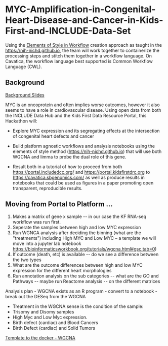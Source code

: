 # MYC-Amplification-in-Congenital-Heart-Disease-and-Cancer-in-Kids-First-and-INCLUDE-Data-Set

Using the [Elements of Style in Workflow](https://github.com/NIH-NICHD/Kids-First-Elements-of-Style-Workflow-Creation-Maintenance) creation approach as taught in the https://nih-nichd.github.io, the team will work together to containerize the processing steps and stitch them together in a workflow language.   On Cavatica, the workflow language best supported is Common Workflow Language (CWL).

## Background
[Background Slides](https://docs.google.com/presentation/d/1esjKl4iIlidfSdeqqJ7LwoOxeMA98vDa5TC5pmtq804/edit#slide=id.g2446d821512_0_0)

MYC is an oncoprotein and often implies worse outcomes, however it also seems to have a role in cardiovascular disease. Using open data from both the INCLUDE Data Hub and the Kids First Data Resource Portal, this Hackathon will:

* Explore MYC expression and its segregating effects at the intersection of congenital heart defects and cancer

* Build platform agnostic workflows and analysis notebooks using the elements of style method (https://nih-nichd.github.io) that will use both WGCNA and limma to probe the dual role of this gene.

* Result both in a tutorial of how to proceed from both https://portal.includedcc.org/ and https://portal.kidsfirstdrc.org to https://cavatica.sbgenomics.com/ as well as produce results in notebooks that could be used as figures in a paper promoting open transparent, reproducible results.

## Moving from Portal to Platform …

1. Makes a matrix of gene x sample -- in our case the KF RNA-seq workflow was run first.
2. Seperate the samples between high and low MYC expression
3. Run WGNCA analysis after deciding the binning (what are the "treatments") including High MYC and Low MYC – a template we will move into  a jupyter lab notebook https://bioinformaticsworkbook.org/tutorials/wgcna.html#gsc.tab=0) 
4. If outcome (death, etc) is available -- do we see a difference between the two types
5. What are the outcome differences between high and low MYC expression for the different heart morphologies
6. Run annotation analysis on the sub categories -- what are the GO and Pathways -- maybe run Reactome analysis -- on the different matrices

Analysis plan - WGCNA exists as an R program - convert to a notebook - break out the DESeq from the WGCNA
* Treatment in the WGCNA sense is the condition of the sample:
* Trisomy and Disomy samples
* High Myc and Low Myc expression.  
* Birth defect (cardiac) and Blood Cancers
* Birth Defect (cardiac) and Solid Tumors

[Template to the docker - WGCNA](https://github.com/NIH-NICHD/wgcna-docker)
